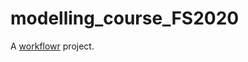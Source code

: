 # modelling_course_FS2020

A [workflowr][] project.

[workflowr]: https://github.com/jdblischak/workflowr
